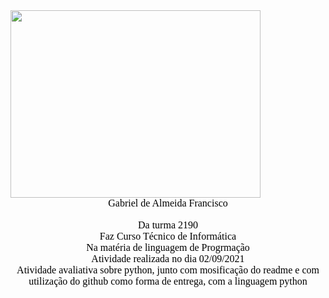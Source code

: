 <img src="https://www1.satc.edu.br/parcelamento_satc/assets/img/logotipo_horizontal.png" width="400" height="300" />
<center>
<font color="#000000" size="3" face="Arial Black">Gabriel de Almeida Francisco</font>
<br><br>
<font color="#000000" size="3" face="Arial Black">Da turma 2190</font>
<br>
<font color="#000000" size="3" face="Arial Black">Faz Curso Técnico de Informática</font>
<br>
<font color="#000000" size="3" face="Arial Black">Na matéria de linguagem de Progrmação</font>
<br>
<font color="#000000" size="3" face="Arial Black">Atividade realizada no dia 02/09/2021</font>
<br>
<font color="#000000" size="3" face="Arial Black">Atividade avaliativa sobre python, junto com mosificação do readme e com utilização do github como forma de entrega, com a linguagem python</font>

